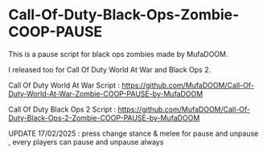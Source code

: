 # Call-Of-Duty-Black-Ops-Zombie-COOP-PAUSE

This is a pause script for black ops zombies made by MufaDOOM.

I released too for Call Of Duty World At War and Black Ops 2.

Call Of Duty World At War Script : https://github.com/MufaDOOM/Call-Of-Duty-World-At-War-Zombie-COOP-PAUSE-by-MufaDOOM

Call Of Duty Black Ops 2 Script : https://github.com/MufaDOOM/Call-Of-Duty-Black-Ops-2-Zombie-COOP-PAUSE-by-MufaDOOM

UPDATE 17/02/2025 :
press change stance & melee for pause and unpause , every players can pause and unpause always
